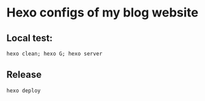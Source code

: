 # Hexo configs of my blog website

## Local test:
```
hexo clean; hexo G; hexo server
```

## Release
```
hexo deploy
```